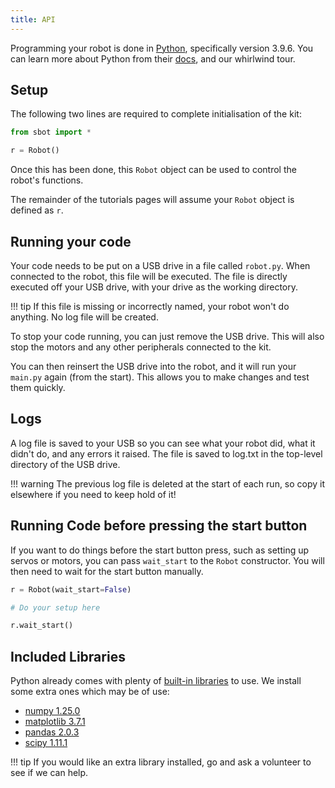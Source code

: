```yaml
---
title: API
---
```


Programming your robot is done in [Python](https://www.python.org/),
specifically version 3.9.6. You can learn more about Python from their
[docs](https://docs.python.org/3/), and our whirlwind tour.

## Setup

The following two lines are required to complete initialisation of the
kit:

``` python
from sbot import *

r = Robot()
```

Once this has been done, this `Robot` object can be used to control the
robot's functions.

The remainder of the tutorials pages will assume your `Robot` object is
defined as `r`.

## Running your code

Your code needs to be put on a USB drive in a file called `robot.py`. When connected to the robot, this file will be executed. The file is directly executed off your USB drive, with your drive as the working directory.

!!! tip
    If this file is missing or incorrectly named, your robot won't do anything. No log file will be created.

To stop your code running, you can just remove the USB drive. This will also stop the motors and any other peripherals connected to the kit.

You can then reinsert the USB drive into the robot, and it will run your `main.py` again (from the start). This allows you to make changes and test them quickly.

## Logs

A log file is saved to your USB so you can see what your robot did,
what it didn't do, and any errors it raised. The file is saved to log.txt in the top-level directory of the USB drive.

!!! warning
    The previous log file is deleted at the start of each run, so copy it elsewhere if you need to keep hold of it!

## Running Code before pressing the start button

If you want to do things before the start button press, such as setting up servos or motors, you can pass `wait_start` to the `Robot` constructor. You will then need to wait for the start button manually.

```python
r = Robot(wait_start=False)

# Do your setup here

r.wait_start()
```

## Included Libraries

Python already comes with plenty of [built-in
libraries](https://docs.python.org/3.9/py-modindex.html) to use. We
install some extra ones which may be of use:

- [numpy 1.25.0](https://pypi.org/project/numpy/1.25.0/)
- [matplotlib 3.7.1](https://pypi.org/project/matplotlib/3.7.1/)
- [pandas 2.0.3](https://pypi.org/project/pandas/2.0.3/)
- [scipy 1.11.1](https://pypi.org/project/scipy/1.11.1/)

!!! tip
    If you would like an extra library installed, go and ask a volunteer to see if we can help.

